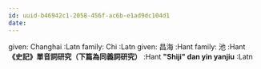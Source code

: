 ```yaml
---
id: uuid-b46942c1-2058-456f-ac6b-e1ad9dc104d1
date: 
---
```


given: Changhai :Latn
family: Chi :Latn
given: 昌海 :Hant
family: 池 :Hant
**《史記》單音詞研究（下篇為同義詞研究）** :Hant
**"Shiji" dan yin yanjiu** :Latn